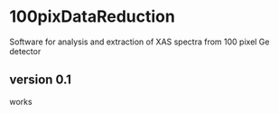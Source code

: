 # 100pixDataReduction
  Software for analysis and extraction of XAS spectra from 100 pixel Ge detector

## version 0.1
  works

